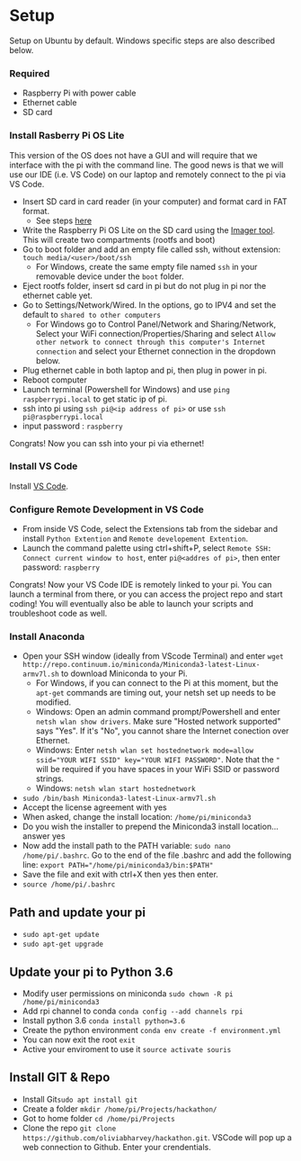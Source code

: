 # Setup
Setup on Ubuntu by default. Windows specific steps are also described below.

### **Required**
* Raspberry Pi with power cable
* Ethernet cable
* SD card

### **Install Rasberry Pi OS Lite**
This version of the OS does not have a GUI and will require that we interface with the pi with the command line. The good news is that we will use our IDE (i.e. VS Code) on our laptop and remotely connect to the pi via VS Code.

* Insert SD card in card reader (in your computer) and format card in FAT format.
  - See steps [here](https://www.techwalla.com/articles/format-sd-card-fat)
* Write the Raspberry Pi OS Lite on the SD card using the [Imager tool](https://www.raspberrypi.com/software/). This will create two compartments (rootfs and boot)
* Go to boot folder and add an empty file called ssh, without extension:  `touch media/<user>/boot/ssh`
  - For Windows, create the same empty file named `ssh` in your removable device under the `boot` folder.
* Eject rootfs folder, insert sd card in pi but do not plug in pi nor the ethernet cable yet. 
* Go to Settings/Network/Wired. In the options, go to IPV4 and set the default to `shared to other computers`
  - For Windows go to Control Panel/Network and Sharing/Network, Select your WiFi connection/Properties/Sharing and select `Allow other network to connect through this computer's Internet connection` and select your Ethernet connection in the dropdown below.
* Plug ethernet cable in both laptop and pi, then plug in power in pi.
* Reboot computer
* Launch terminal (Powershell for Windows) and use `ping raspberrypi.local` to get static ip of pi. 
* ssh into pi using `ssh pi@<ip address of pi>` or use `ssh pi@raspberrypi.local`
* input password : `raspberry`

Congrats! Now you can ssh into your pi via ethernet!

### **Install VS Code**
Install [VS Code](https://code.visualstudio.com/Download?WT.mc_id=academic-11397-jabenn).

### **Configure Remote Development in VS Code**
* From inside VS Code, select the Extensions tab from the sidebar and install `Python Extention` and `Remote developement Extention`. 
* Launch the command palette using ctrl+shift+P, select `Remote SSH: Connect current window to host`, enter `pi@<addres of pi>`, then enter password: `raspberry`

Congrats! Now your VS Code IDE is remotely linked to your pi. You can launch a terminal from there, or you can access the project repo and start coding! You will eventually also be able to launch your scripts and troubleshoot code as well. 

### **Install Anaconda**
* Open your SSH window (ideally from VScode Terminal) and enter `wget http://repo.continuum.io/miniconda/Miniconda3-latest-Linux-armv7l.sh` to download Miniconda to your Pi.
  - For Windows, if you can connect to the Pi at this moment, but the `apt-get` commands are timing out, your netsh set up needs to be modified.
  - Windows: Open an admin command prompt/Powershell and enter `netsh wlan show drivers`. Make sure "Hosted network supported" says "Yes". If it's "No", you cannot share the Internet conection over Ethernet.
  - Windows: Enter `netsh wlan set hostednetwork mode=allow ssid="YOUR WIFI SSID" key="YOUR WIFI PASSWORD"`. Note that the `"` will be required if you have spaces in your WiFi SSID or password strings.
  - Windows: `netsh wlan start hostednetwork`
* `sudo /bin/bash Miniconda3-latest-Linux-armv7l.sh`
* Accept the license agreement with yes
* When asked, change the install location: `/home/pi/miniconda3`
* Do you wish the installer to prepend the Miniconda3 install location... answer yes
* Now add the install path to the PATH variable: `sudo nano /home/pi/.bashrc`. Go to the end of the file .bashrc and add the following line: `export PATH="/home/pi/miniconda3/bin:$PATH"`
* Save the file and exit with ctrl+X then yes then enter. 
* `source /home/pi/.bashrc`

## Path and update your pi
* `sudo apt-get update`
* `sudo apt-get upgrade`

## Update your pi to Python 3.6
* Modify user permissions on miniconda `sudo chown -R pi /home/pi/miniconda3`
* Add rpi channel to conda `conda config --add channels rpi`
* Install python 3.6 `conda install python=3.6`
* Create the python environment `conda env create -f environment.yml`
* You can now exit the root `exit`
* Active your enviroment to use it `source activate souris`

## Install GIT & Repo
* Install Git`sudo apt install git`
* Create a folder `mkdir /home/pi/Projects/hackathon/`
* Got to home folder `cd /home/pi/Projects`
* Clone the repo `git clone https://github.com/oliviabharvey/hackathon.git`. VSCode will pop up a web connection to Github. Enter your crendentials.

